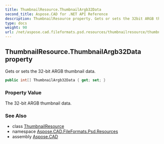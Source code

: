 ```yaml
---
title: ThumbnailResource.ThumbnailArgb32Data
second_title: Aspose.CAD for .NET API Reference
description: ThumbnailResource property. Gets or sets the 32bit ARGB thumbnail data
type: docs
weight: 90
url: /net/aspose.cad.fileformats.psd.resources/thumbnailresource/thumbnailargb32data/
---
```

## ThumbnailResource.ThumbnailArgb32Data property

Gets or sets the 32-bit ARGB thumbnail data.

```csharp
public int[] ThumbnailArgb32Data { get; set; }
```

### Property Value

The 32-bit ARGB thumbnail data.

### See Also

* class [ThumbnailResource](../)
* namespace [Aspose.CAD.FileFormats.Psd.Resources](../../thumbnailresource/)
* assembly [Aspose.CAD](../../../)


